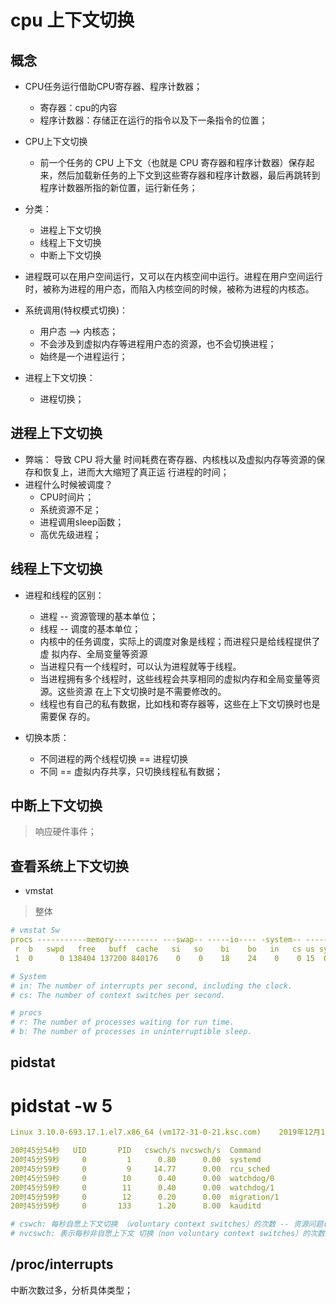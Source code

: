 # cpu 上下文切换

## 概念

* CPU任务运行借助CPU寄存器、程序计数器；
    * 寄存器：cpu的内容
    * 程序计数器：存储正在运行的指令以及下一条指令的位置；

* CPU上下文切换
    * 前一个任务的 CPU 上下文（也就是 CPU 寄存器和程序计数器）保存起来，然后加载新任务的上下文到这些寄存器和程序计数器，最后再跳转到程序计数器所指的新位置，运行新任务；
* 分类：
    * 进程上下文切换
    * 线程上下文切换
    * 中断上下文切换

* 进程既可以在用户空间运行，又可以在内核空间中运行。进程在用户空间运行时，被称为进程的用户态，而陷入内核空间的时候，被称为进程的内核态。

* 系统调用(特权模式切换)：
    * 用户态 --> 内核态；
    * 不会涉及到虚拟内存等进程用户态的资源，也不会切换进程；
    * 始终是一个进程运行；

* 进程上下文切换：
    * 进程切换；

## 进程上下文切换
* 弊端：
    导致 CPU 将大量 时间耗费在寄存器、内核栈以及虚拟内存等资源的保存和恢复上，进而大大缩短了真正运 行进程的时间；
* 进程什么时候被调度？
    * CPU时间片；
    * 系统资源不足；
    * 进程调用sleep函数；
    * 高优先级进程；

## 线程上下文切换
* 进程和线程的区别：
    * 进程 -- 资源管理的基本单位；
    * 线程 -- 调度的基本单位；
    * 内核中的任务调度，实际上的调度对象是线程；而进程只是给线程提供了虚 拟内存、全局变量等资源
    * 当进程只有一个线程时，可以认为进程就等于线程。
    * 当进程拥有多个线程时，这些线程会共享相同的虚拟内存和全局变量等资源。这些资源 在上下文切换时是不需要修改的。
    * 线程也有自己的私有数据，比如栈和寄存器等，这些在上下文切换时也是需要保 存的。

* 切换本质：
    * 不同进程的两个线程切换 == 进程切换
    * 不同 == 虚拟内存共享，只切换线程私有数据；

## 中断上下文切换
> 响应硬件事件；


## 查看系统上下文切换
*  vmstat
> 整体


``` yaml
# vmstat 5w
procs -----------memory---------- ---swap-- -----io---- -system-- ------cpu----- -----timestamp-----
 r  b   swpd   free   buff  cache   si   so    bi    bo   in   cs us sy id wa st                 CST
 1  0      0 138404 137200 840176    0    0    18    24    0    0 15  0 85  0  0 2019-11-25 20:07:24

# System
# in: The number of interrupts per second, including the clock.
# cs: The number of context switches per second.

# procs
# r: The number of processes waiting for run time.
# b: The number of processes in uninterruptible sleep.
```


## pidstat
# pidstat -w 5

``` yaml
Linux 3.10.0-693.17.1.el7.x86_64 (vm172-31-0-21.ksc.com) 	2019年12月11日 	_x86_64_	(2 CPU)

20时45分54秒   UID       PID   cswch/s nvcswch/s  Command
20时45分59秒     0         1      0.80      0.00  systemd
20时45分59秒     0         9     14.77      0.00  rcu_sched
20时45分59秒     0        10      0.40      0.00  watchdog/0
20时45分59秒     0        11      0.40      0.00  watchdog/1
20时45分59秒     0        12      0.20      0.00  migration/1
20时45分59秒     0       133      1.20      0.00  kauditd

# cswch: 每秒自愿上下文切换 （voluntary context switches）的次数 -- 资源问题(I/O、mem)
# nvcswch: 表示每秒非自愿上下文 切换（non voluntary context switches）的次数。(时间片到期、大量进程争抢)
```

## /proc/interrupts
中断次数过多，分析具体类型；
